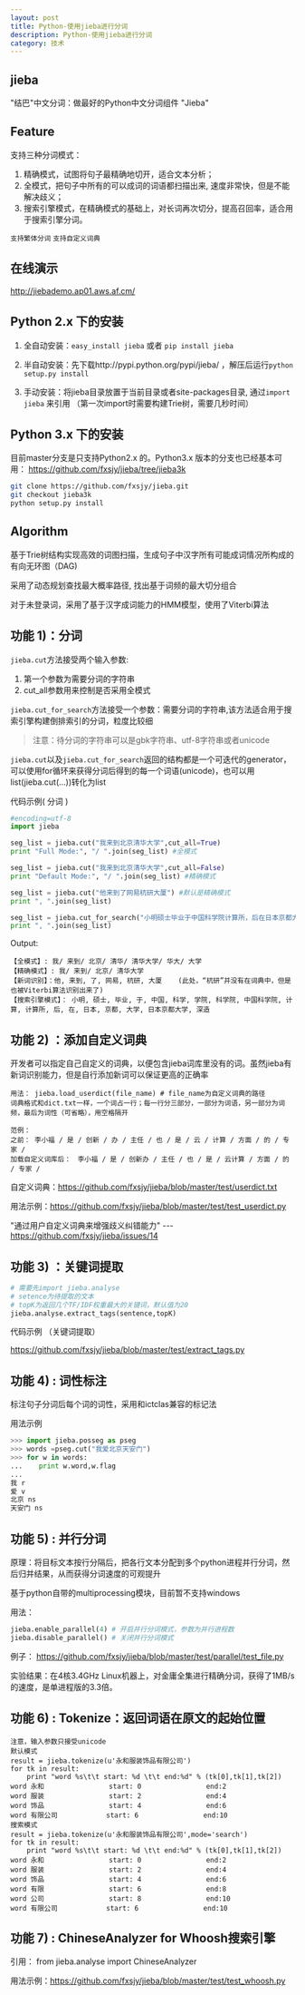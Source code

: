 ```yaml
---
layout: post
title: Python-使用jieba进行分词
description: Python-使用jieba进行分词
category: 技术
---
```


## jieba

"结巴"中文分词：做最好的Python中文分词组件 "Jieba" 

## Feature
 
支持三种分词模式：
1. 精确模式，试图将句子最精确地切开，适合文本分析；
2. 全模式，把句子中所有的可以成词的词语都扫描出来, 速度非常快，但是不能解决歧义；
3. 搜索引擎模式，在精确模式的基础上，对长词再次切分，提高召回率，适合用于搜索引擎分词。

`支持繁体分词` `支持自定义词典` 

## 在线演示
http://jiebademo.ap01.aws.af.cm/

## Python 2.x 下的安装


1. 全自动安装：`easy_install jieba` 或者 `pip install jieba`

2. 半自动安装：先下载http://pypi.python.org/pypi/jieba/ ，解压后运行`python setup.py install`

3. 手动安装：将jieba目录放置于当前目录或者site-packages目录, 通过`import jieba` 来引用 （第一次import时需要构建Trie树，需要几秒时间）

## Python 3.x 下的安装

目前master分支是只支持Python2.x 的。Python3.x 版本的分支也已经基本可用： https://github.com/fxsjy/jieba/tree/jieba3k

```sh
git clone https://github.com/fxsjy/jieba.git
git checkout jieba3k
python setup.py install
```

## Algorithm

基于Trie树结构实现高效的词图扫描，生成句子中汉字所有可能成词情况所构成的有向无环图（DAG)

采用了动态规划查找最大概率路径, 找出基于词频的最大切分组合

对于未登录词，采用了基于汉字成词能力的HMM模型，使用了Viterbi算法

## 功能 1)：分词

`jieba.cut`方法接受两个输入参数: 
1) 第一个参数为需要分词的字符串 
2) cut_all参数用来控制是否采用全模式

`jieba.cut_for_search`方法接受一个参数：需要分词的字符串,该方法适合用于搜索引擎构建倒排索引的分词，粒度比较细


> 注意：待分词的字符串可以是gbk字符串、utf-8字符串或者unicode

`jieba.cut`以及`jieba.cut_for_search`返回的结构都是一个可迭代的generator，可以使用for循环来获得分词后得到的每一个词语(unicode)，也可以用list(jieba.cut(...))转化为list

代码示例( 分词 )
```python
#encoding=utf-8
import jieba

seg_list = jieba.cut("我来到北京清华大学",cut_all=True)
print "Full Mode:", "/ ".join(seg_list) #全模式

seg_list = jieba.cut("我来到北京清华大学",cut_all=False)
print "Default Mode:", "/ ".join(seg_list) #精确模式

seg_list = jieba.cut("他来到了网易杭研大厦") #默认是精确模式
print ", ".join(seg_list)

seg_list = jieba.cut_for_search("小明硕士毕业于中国科学院计算所，后在日本京都大学深造") #搜索引擎模式
print ", ".join(seg_list)
```
Output:
```
【全模式】: 我/ 来到/ 北京/ 清华/ 清华大学/ 华大/ 大学
【精确模式】: 我/ 来到/ 北京/ 清华大学
【新词识别】：他, 来到, 了, 网易, 杭研, 大厦    (此处，“杭研”并没有在词典中，但是也被Viterbi算法识别出来了)
【搜索引擎模式】： 小明, 硕士, 毕业, 于, 中国, 科学, 学院, 科学院, 中国科学院, 计算, 计算所, 后, 在, 日本, 京都, 大学, 日本京都大学, 深造
```
## 功能 2) ：添加自定义词典

开发者可以指定自己自定义的词典，以便包含jieba词库里没有的词。虽然jieba有新词识别能力，但是自行添加新词可以保证更高的正确率

```
用法： jieba.load_userdict(file_name) # file_name为自定义词典的路径
词典格式和dict.txt一样，一个词占一行；每一行分三部分，一部分为词语，另一部分为词频，最后为词性（可省略），用空格隔开

范例：
之前： 李小福 / 是 / 创新 / 办 / 主任 / 也 / 是 / 云 / 计算 / 方面 / 的 / 专家 /
加载自定义词库后：　李小福 / 是 / 创新办 / 主任 / 也 / 是 / 云计算 / 方面 / 的 / 专家 /
```

自定义词典：https://github.com/fxsjy/jieba/blob/master/test/userdict.txt

用法示例：https://github.com/fxsjy/jieba/blob/master/test/test_userdict.py

"通过用户自定义词典来增强歧义纠错能力" --- https://github.com/fxsjy/jieba/issues/14

## 功能 3) ：关键词提取
```python
# 需要先import jieba.analyse
# setence为待提取的文本
# topK为返回几个TF/IDF权重最大的关键词，默认值为20
jieba.analyse.extract_tags(sentence,topK)
```
代码示例 （关键词提取）

https://github.com/fxsjy/jieba/blob/master/test/extract_tags.py

## 功能 4) : 词性标注

标注句子分词后每个词的词性，采用和ictclas兼容的标记法

用法示例
```python
>>> import jieba.posseg as pseg
>>> words =pseg.cut("我爱北京天安门")
>>> for w in words:
...    print w.word,w.flag
...
我 r
爱 v
北京 ns
天安门 ns
```

## 功能 5) : 并行分词

原理：将目标文本按行分隔后，把各行文本分配到多个python进程并行分词，然后归并结果，从而获得分词速度的可观提升

基于python自带的multiprocessing模块，目前暂不支持windows

用法：
```python
jieba.enable_parallel(4) # 开启并行分词模式，参数为并行进程数
jieba.disable_parallel() # 关闭并行分词模式
```
例子： https://github.com/fxsjy/jieba/blob/master/test/parallel/test_file.py

实验结果：在4核3.4GHz Linux机器上，对金庸全集进行精确分词，获得了1MB/s的速度，是单进程版的3.3倍。

## 功能 6) : Tokenize：返回词语在原文的起始位置

```
注意，输入参数只接受unicode
默认模式
result = jieba.tokenize(u'永和服装饰品有限公司')
for tk in result:
    print "word %s\t\t start: %d \t\t end:%d" % (tk[0],tk[1],tk[2])
word 永和                start: 0                end:2
word 服装                start: 2                end:4
word 饰品                start: 4                end:6
word 有限公司            start: 6                end:10
搜索模式
result = jieba.tokenize(u'永和服装饰品有限公司',mode='search')
for tk in result:
    print "word %s\t\t start: %d \t\t end:%d" % (tk[0],tk[1],tk[2])
word 永和                start: 0                end:2
word 服装                start: 2                end:4
word 饰品                start: 4                end:6
word 有限                start: 6                end:8
word 公司                start: 8                end:10
word 有限公司            start: 6                end:10
```

## 功能 7) : ChineseAnalyzer for Whoosh搜索引擎

引用： from jieba.analyse import ChineseAnalyzer

用法示例：https://github.com/fxsjy/jieba/blob/master/test/test_whoosh.py
